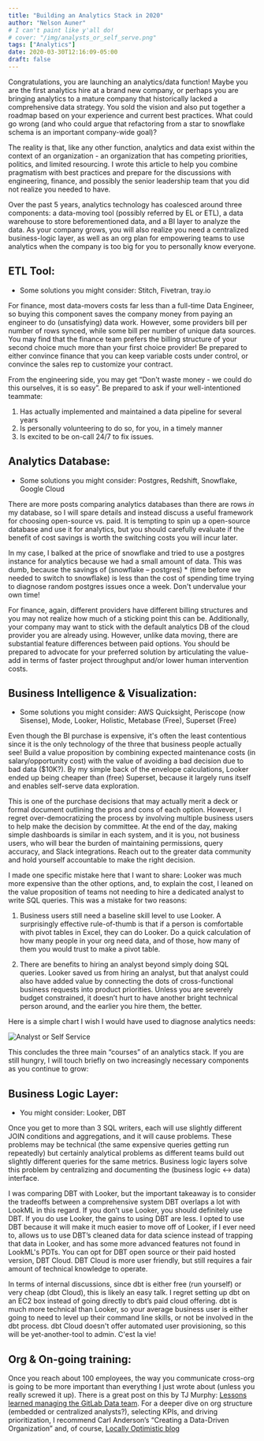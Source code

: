 ```yaml
---
title: "Building an Analytics Stack in 2020"
author: "Nelson Auner"
# I can't paint like y'all do!
# cover: "/img/analysts_or_self_serve.png"
tags: ["Analytics"]
date: 2020-03-30T12:16:09-05:00
draft: false
---
```


Congratulations, you are launching an analytics/data function! Maybe you are the first
analytics hire at a brand new company, or perhaps you are bringing analytics to a mature
company that historically lacked a comprehensive data strategy. You sold the vision and also put together a roadmap based on your experience and current best practices. What could go wrong (and who could argue that refactoring from a star to snowflake schema is an important company-wide goal)?

The reality is that, like any other function, analytics and data exist within the
context of an organization - an organization that has competing priorities,
politics, and limited resourcing. I wrote this article to help you combine pragmatism with best practices and prepare for the discussions with engineering, finance, and possibly the senior leadership team that you did not realize you needed to have. 

Over the past 5 years, analytics technology has coalesced around three components: a data-moving tool (possibly referred by EL or ETL), a data warehouse to store beforementioned data, and a BI layer to analyze the data. As your company grows, you will also realize you need a centralized business-logic layer, as well as an org plan for empowering teams to use analytics when the company is too big for you to personally know everyone.

## ETL Tool:

- Some solutions you might consider: Stitch, Fivetran, tray.io

For finance, most data-movers costs far less than a full-time Data Engineer, so buying this component saves the company money from paying an engineer to do (unsatisfying) data work. However, some providers bill per number of rows synced, while some bill per number of unique data sources. You may find that the finance team prefers the billing structure of your second choice much more than your first choice provider! Be prepared to either convince finance that you can keep variable costs under control, or convince the sales rep to customize your contract.

From the engineering side, you may get “Don't waste money - we could do this ourselves, it is so easy”. Be prepared to ask if your well-intentioned teammate:

1. Has actually implemented and maintained a data pipeline for several years
2. Is personally volunteering to do so, for you, in a timely manner
3. Is excited to be on-call 24/7 to fix issues.


## Analytics Database:

- Some solutions you might consider: Postgres, Redshift, Snowflake, Google Cloud

There are more posts comparing analytics databases than there are rows *in* my database, so I will spare details and instead discuss a useful framework for choosing open-source vs. paid. 
It is tempting to spin up a open-source database and use it for analytics, but you should carefully evaluate if the benefit of cost savings is worth the switching costs you will incur later. 

In my case, I balked at the price of snowflake and tried to use a postgres instance for analytics because we had a small amount of data. This was dumb, because the savings of (snowflake – postgres) * (time before we needed to switch to snowflake) is less than the cost of spending time trying to diagnose random postgres issues once a week. Don't undervalue your own time!

For finance, again, different providers have different billing structures and you may not realize how much of a sticking point this can be. Additionally, your company may want to stick with the default analytics DB of the cloud provider you are already using. However, unlike data moving, there are substantial feature differences between paid options. You should be prepared to advocate for your preferred solution by articulating the value-add in terms of faster project throughput and/or lower human intervention costs.


## Business Intelligence & Visualization:

- Some solutions you might consider: AWS Quicksight, Periscope (now Sisense), Mode, Looker, Holistic, Metabase (Free), Superset (Free)

Even though the BI purchase is expensive, it's often the least contentious  since it is the only technology of the three that business people actually see! Build a value proposition by combining expected maintenance costs (in salary/opportunity cost) with the value of avoiding a bad decision due to bad data ($10K?). By my simple back of the envelope calculations, Looker ended up being cheaper than (free) Superset, because it largely runs itself and enables self-serve data exploration.

This is one of the purchase decisions that may actually merit a deck or formal document outlining the pros and cons of each option. However, I regret over-democratizing the process by involving multiple business users to help make the decision by committee. At the end of the day, making simple dashboards is similar in each system, and it is you, not business users, who will bear the burden of maintaining permissions, query accuracy, and Slack integrations. Reach out to the greater data community and hold yourself accountable to make the right decision.

I made one specific mistake here that I want to share: Looker was much more expensive than the other options, and, to explain the cost, I leaned on the value proposition of teams not needing to hire a dedicated analyst to write SQL queries. This was a mistake for two reasons:

1.  Business users still need a baseline skill level to use Looker. A surprisingly effective rule-of-thumb is that if a person is comfortable with pivot tables in Excel, they can do Looker. Do a quick calculation of how many people in your org need data, and of those, how many of them you would trust to make a pivot table.

2. There are benefits to hiring an analyst beyond simply doing SQL queries. Looker saved us from hiring an analyst, but that analyst could also have added value by connecting the dots of cross-functional business requests into product priorities. Unless you are severely budget constrained, it doesn’t hurt to have another bright technical person around, and the earlier you hire them, the better.

Here is a simple chart I wish I would have used to diagnose analytics needs:

![Analyst or Self Service](https://nelsonauner.com/images/analysts_or_self_serve.png)


This concludes the three main “courses” of an analytics stack. If you are still hungry, I will touch briefly on two increasingly necessary components as you continue to grow:

## Business Logic Layer:  
- You might consider: Looker, DBT

 Once you get to more than 3 SQL writers, each will use slightly different JOIN conditions and aggregations, and it will cause problems. These problems may be technical (the same expensive queries getting run repeatedly) but certainly analytical problems as different teams build out slightly different queries for the same metrics.
Business logic layers solve this problem by centralizing and documenting the (business logic <-> data) interface.

I was comparing DBT with Looker, but the important takeaway is to consider the tradeoffs between a comprehensive system  DBT overlaps a lot with LookML in this regard. If you don’t use Looker, you should definitely use DBT. If you do use Looker, the gains to using DBT are less. I opted to use DBT because it will make it much easier to move off of Looker, if I ever need to, allows us to use DBT’s cleaned data for data science instead of trapping that data in Looker, and has some more advanced features not found in LookML's PDTs. You can opt for DBT open source or their paid hosted version, DBT Cloud. DBT Cloud is more user friendly, but still requires a fair amount of technical knowledge to operate.

In terms of internal discussions, since dbt is either free (run yourself) or very cheap (dbt Cloud), this is likely an easy talk. I regret setting up dbt on an EC2 box instead of going directly to dbt’s paid cloud offering. dbt is much more technical than Looker, so your average business user is either going to need to level up their command line skills, or not be involved in the dbt process. dbt Cloud doesn't offer automated user provisioning, so this will be yet-another-tool to admin. C'est la vie!

## Org & On-going training:

Once you reach about 100 employees, the way you communicate cross-org is going to be more important than everything I just wrote about (unless you really screwed it up). There is a great post on this by TJ Murphy: [Lessons learned managing the GitLab Data team](https://about.gitlab.com/blog/2020/02/10/lessons-learned-as-data-team-manager/). For a deeper dive on org structure (embedded or centralized analysts?), selecting KPIs, and driving prioritization, I recommend Carl Anderson’s “Creating a Data-Driven Organization” and, of course, [Locally Optimistic blog](https://www.locallyoptimistic.com/)
